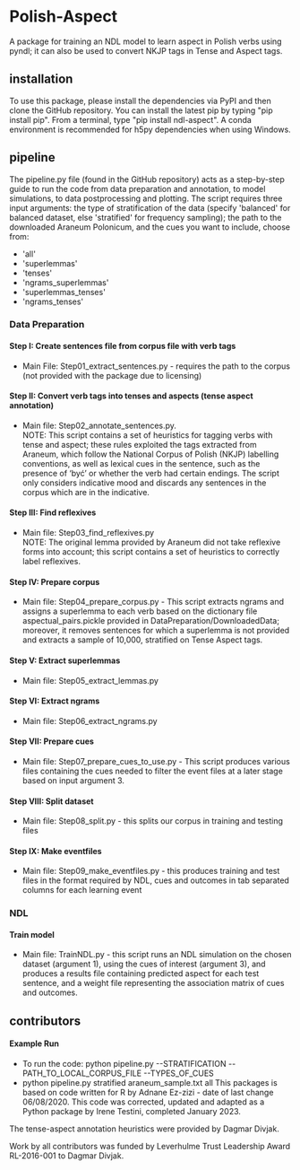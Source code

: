 # Polish-Aspect

A package for training an NDL model to learn aspect in Polish verbs using pyndl; it can also be used to convert NKJP tags in Tense and Aspect tags. 

## installation

To use this package, please install the dependencies via PyPI and then clone the GitHub repository.
You can install the latest pip by typing "pip install pip".
From a terminal, type "pip install ndl-aspect". A conda environment is recommended for h5py dependencies when using Windows.

## pipeline

The pipeline.py file (found in the GitHub repository) acts as a step-by-step guide to run the code from data preparation and annotation, to model simulations, to data postprocessing and plotting.
The script requires three input arguments: the type of stratification of the data (specify 'balanced' for balanced dataset, else 'stratified' for frequency sampling); the path to the downloaded Araneum Polonicum, and the cues you want to include, choose from:
- 'all'
- 'superlemmas'
- 'tenses'
- 'ngrams_superlemmas'
- 'superlemmas_tenses'
- 'ngrams_tenses'

### Data Preparation
#### Step I: Create sentences file from corpus file with verb tags 
 - Main File: Step01_extract_sentences.py - requires the path to the corpus (not provided with the package due to licensing)

#### Step II: Convert verb tags into tenses and aspects (tense aspect annotation) 

- Main file: Step02_annotate_sentences.py.  
NOTE: This script contains a set of heuristics for tagging verbs with tense and aspect; these rules exploited the tags extracted from Araneum, which follow the National Corpus of Polish (NKJP) labelling conventions, as well as lexical cues in the sentence, such as the presence of ‘być’ or whether the verb had certain endings. The script only considers indicative mood and discards any sentences in the corpus which are in the indicative.


#### Step III: Find reflexives
- Main file: Step03_find_reflexives.py  
NOTE: The original lemma provided by Araneum did not take reflexive forms into account; this script contains a set of heuristics to correctly label reflexives.

#### Step IV: Prepare corpus
- Main file: Step04_prepare_corpus.py - This script extracts ngrams and assigns a superlemma to each verb based on the dictionary file aspectual_pairs.pickle provided in DataPreparation/DownloadedData; moreover, it removes sentences for which a superlemma is not provided and extracts a sample of 10,000, stratified on Tense Aspect tags.

#### Step V: Extract superlemmas
- Main file: Step05_extract_lemmas.py

#### Step VI: Extract ngrams
- Main file: Step06_extract_ngrams.py

#### Step VII: Prepare cues
- Main file: Step07_prepare_cues_to_use.py - This script produces various files containing the cues needed to filter the event files at a later stage based on input argument 3.

#### Step VIII: Split dataset
- Main file: Step08_split.py - this splits our corpus in training and testing files

#### Step IX: Make eventfiles
- Main file: Step09_make_eventfiles.py - this produces training and test files in the format required by NDL, cues and outcomes in tab separated columns for each learning event


### NDL

#### Train model
- Main file: TrainNDL.py - this script runs an NDL simulation on the chosen dataset (argument 1), using the cues of interest (argument 3), and produces a results file containing predicted aspect for each test sentence, and a weight file representing the association matrix of cues and outcomes.


## contributors


#### Example Run 
- To run the code: python pipeline.py --STRATIFICATION --PATH_TO_LOCAL_CORPUS_FILE --TYPES_OF_CUES
-  python pipeline.py stratified araneum_sample.txt all
This packages is based on code written for R by Adnane Ez-zizi - date of last change 06/08/2020. This code was corrected, updated and adapted as a Python package by Irene Testini, completed January 2023.

The tense-aspect annotation heuristics were provided by Dagmar Divjak.

Work by all contributors was funded by Leverhulme Trust Leadership Award RL-2016-001 to Dagmar Divjak.
